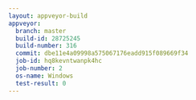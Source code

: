 ```yaml
---
layout: appveyor-build
appveyor:
  branch: master
  build-id: 28725245
  build-number: 316
  commit: dbe11e4a09998a575067176eadd915f089669f34
  job-id: hq8kevntwanpk4hc
  job-number: 2
  os-name: Windows
  test-result: 0
---
```


